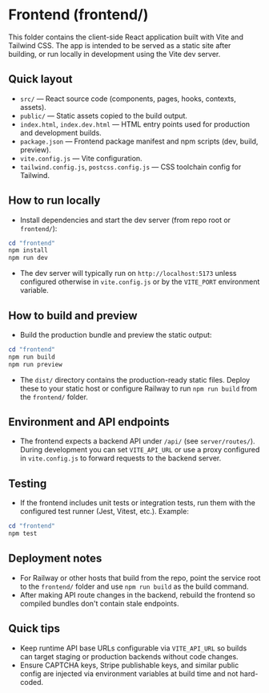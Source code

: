 # Frontend (frontend/)

This folder contains the client-side React application built with Vite and Tailwind CSS. The app is intended to be served as a static site after building, or run locally in development using the Vite dev server.

## Quick layout

- `src/` — React source code (components, pages, hooks, contexts, assets).
- `public/` — Static assets copied to the build output.
- `index.html`, `index.dev.html` — HTML entry points used for production and development builds.
- `package.json` — Frontend package manifest and npm scripts (dev, build, preview).
- `vite.config.js` — Vite configuration.
- `tailwind.config.js`, `postcss.config.js` — CSS toolchain config for Tailwind.

## How to run locally

- Install dependencies and start the dev server (from repo root or `frontend/`):

```powershell
cd "frontend"
npm install
npm run dev
```

- The dev server will typically run on `http://localhost:5173` unless configured otherwise in `vite.config.js` or by the `VITE_PORT` environment variable.

## How to build and preview

- Build the production bundle and preview the static output:

```powershell
cd "frontend"
npm run build
npm run preview
```

- The `dist/` directory contains the production-ready static files. Deploy these to your static host or configure Railway to run `npm run build` from the `frontend/` folder.

## Environment and API endpoints

- The frontend expects a backend API under `/api/` (see `server/routes/`). During development you can set `VITE_API_URL` or use a proxy configured in `vite.config.js` to forward requests to the backend server.

## Testing

- If the frontend includes unit tests or integration tests, run them with the configured test runner (Jest, Vitest, etc.). Example:

```powershell
cd "frontend"
npm test
```

## Deployment notes

- For Railway or other hosts that build from the repo, point the service root to the `frontend/` folder and use `npm run build` as the build command.
- After making API route changes in the backend, rebuild the frontend so compiled bundles don't contain stale endpoints.

## Quick tips

- Keep runtime API base URLs configurable via `VITE_API_URL` so builds can target staging or production backends without code changes.
- Ensure CAPTCHA keys, Stripe publishable keys, and similar public config are injected via environment variables at build time and not hard-coded.

